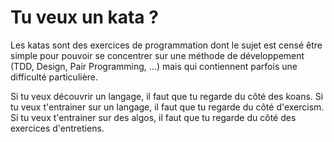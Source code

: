 # Tu veux un kata ?

Les katas sont des exercices de programmation dont le sujet est censé être simple pour pouvoir se concentrer sur une méthode de développement (TDD, Design, Pair Programming, ...) mais qui contiennent parfois une difficulté particulière.

Si tu veux découvrir un langage, il faut que tu regarde du côté des koans.
Si tu veux t'entrainer sur un langage, il faut que tu regarde du côté d'exercism.
Si tu veux t'entrainer sur des algos, il faut que tu regarde du côté des exercices d'entretiens.
